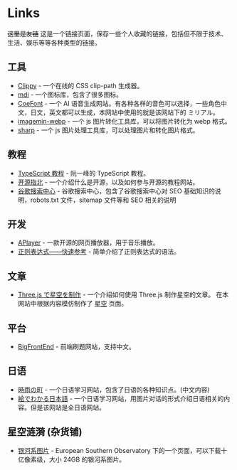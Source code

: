 # Links

~~这里是友链~~ 这是一个链接页面，保存一些个人收藏的链接，包括但不限于技术、生活、娱乐等等各种类型的链接。

## 工具

-   [Clippy](https://bennettfeely.com/clippy/) - 一个在线的 CSS clip-path 生成器。
-   [mdi](https://pictogrammers.com/library/mdi/) - 一个图标库，包含了很多图标。
-   [CoeFont](https://coefont.cloud/coefonts) - 一个 AI 语音生成网站。有各种各样的音色可以选择，一些角色中文，日文，英文都可以生成，本网站中使用的就是该网站下的 ミリアル。
-   [imagemin-webp](https://github.com/imagemin/imagemin-webp) - 一个 js 图片转化工具库，可以将图片转化为 webp 格式。
-   [sharp](https://sharp.pixelplumbing.com/) - 一个 js 图片处理工具库，可以处理图片和转化图片格式。

## 教程

-   [TypeScript 教程](https://wangdoc.com/typescript/intro) - 阮一峰的 TypeScript 教程。
-   [开源指北](https://oschina.gitee.io/opensource-guide/) - 一个介绍什么是开源，以及如何参与开源的教程网站。
-   [谷歌搜索中心](https://developers.google.com/search/docs?hl=zh-cn) - 谷歌搜索中心，包含了谷歌搜索中心对 SEO 基础知识的说明，robots.txt 文件，sitemap 文件等和 SEO 相关的说明

## 开发

-   [APlayer](https://aplayer.js.org/#/zh-Hans/) - 一款开源的网页播放器，用于音乐播放。
-   [正则表达式——快速参考](https://ahkcn.github.io/docs/misc/RegEx-QuickRef.htm) - 简单介绍了正则表达式的语法。

## 文章

-   [Three.js で星空を制作](https://www.pentacreation.com/blog/2020/08/200808.html) - 一个介绍如何使用 Three.js 制作星空的文章。 在本网站中根据内容模仿制作了 [星空](/ex/space) 页面。

## 平台

-   [BigFrontEnd](https://bigfrontend.dev/zh) - 前端刷题网站，支持中文。

## 日语

-   [時雨の町](https://www.sigure.tw/) - 一个日语学习网站，包含了日语的各种知识点。(中文内容)
-   [絵でわかる日本語](http://www.edewakaru.com/) - 一个日语学习网站，用图片对话的形式介绍日语相关的内容。但是该网站是全日语网站。

## 星空涟漪 (杂货铺)

-   [银河系图片](https://www.eso.org/public/images/eso1242a/) - European Southern Observatory 下的一个页面，可以下载十亿像素级，大小 24GB 的银河系图片。
